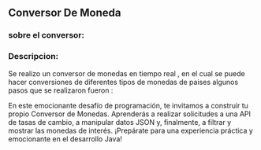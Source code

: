 <h2> Conversor De Moneda </h2>	

### sobre el conversor: 
### Descripcion: 

<p1> Se realizo un conversor de monedas en tiempo real , en el cual se puede hacer conversiones de diferentes tipos de monedas de paises 
     algunos pasos que se realizaron fueron :</p1>

<p1> En este emocionante desafío de programación, te invitamos a construir tu propio Conversor de Monedas. Aprenderás a realizar solicitudes a una API de tasas de cambio, a manipular datos JSON y, finalmente, a filtrar y mostrar las monedas de interés. ¡Prepárate para una experiencia práctica y emocionante en el desarrollo Java! </p1>
